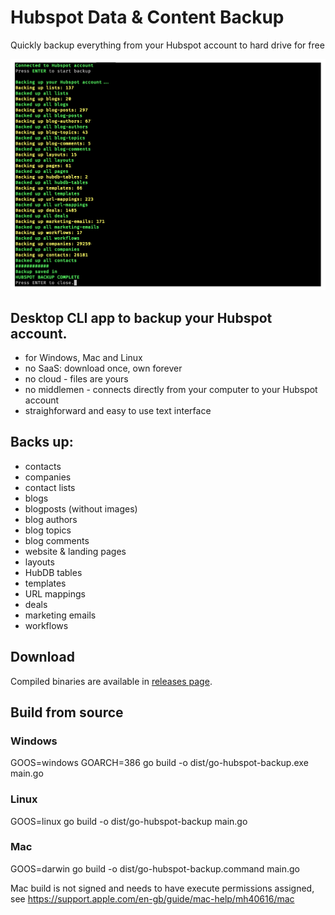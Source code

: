 # Hubspot Data & Content Backup

Quickly backup everything from your Hubspot account to hard drive for free

![Hubspot Data & Content Backup](screenshot.png)

## Desktop CLI app to backup your Hubspot account.

- for Windows, Mac and Linux
- no SaaS: download once, own forever
- no cloud - files are yours
- no middlemen - connects directly from your computer to your Hubspot account
- straighforward and easy to use text interface

## Backs up:
  - contacts
  - companies
  - contact lists
  - blogs
  - blogposts (without images)
  - blog authors
  - blog topics
  - blog comments
  - website & landing pages
  - layouts
  - HubDB tables
  - templates
  - URL mappings
  - deals
  - marketing emails
  - workflows

## Download

Compiled binaries are available in [releases page](https://github.com/patrykkalinowski/go-hubspot-backup/releases).

## Build from source

### Windows

GOOS=windows GOARCH=386 go build -o dist/go-hubspot-backup.exe main.go

### Linux

GOOS=linux go build -o dist/go-hubspot-backup main.go

### Mac

GOOS=darwin go build -o dist/go-hubspot-backup.command main.go

Mac build is not signed and needs to have execute permissions assigned, see <https://support.apple.com/en-gb/guide/mac-help/mh40616/mac>